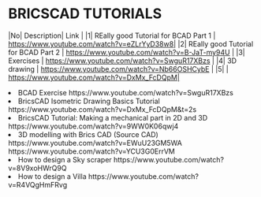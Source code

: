 # BRICSCAD TUTORIALS
|No| Description| Link |
|1| REally good Tutorial for BCAD  Part 1 | https://www.youtube.com/watch?v=eZLrYyD38w8|
|2| REally good Tutorial for BCAD  Part 2 | https://www.youtube.com/watch?v=B-JaT-my94U |
|3| Exercises | https://www.youtube.com/watch?v=SwguR17XBzs |
|4| 3D drawing | https://www.youtube.com/watch?v=Nb66OSHCybE |
|5|  | https://www.youtube.com/watch?v=DxMx_FcDQpM|

<LI> BCAD Exercise
https://www.youtube.com/watch?v=SwguR17XBzs

<LI> BricsCAD Isometric Drawing Basics Tutorial
https://www.youtube.com/watch?v=DxMx_FcDQpM&t=2s

<LI> BricsCAD Tutorial: Making a mechanical part in 2D and 3D
https://www.youtube.com/watch?v=9WW0K06qwj4

<LI> 3D modelling with Brics CAD (Source CAD)
https://www.youtube.com/watch?v=EWuU23GM5WA
https://www.youtube.com/watch?v=YCU3G0ErrVM

<LI> How to design a Sky scraper
https://www.youtube.com/watch?v=8V9xoHWrQ9Q

<LI> How to design a Villa
https://www.youtube.com/watch?v=R4VQgHmFRvg
</OL>
